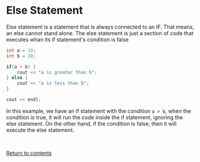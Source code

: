 # Else Statement
Else statement is a statement that is always connected to an IF. That means, an else cannot stand alone. The else statement is just a section of code that executes whan its if statement's condition is false


```c++
int a = 10;
int b = 20;

if(a > b) {
	cout << "a is greater than b";
} else {
	cout << "a is less than b";
}

cout << endl;
```
In this example, we have an if statement with the condition `a > b`, when the condition is true, it will run the code inside the if statement, ignoring the else statement. On the other hand, if the condition is false, then it will execute the else statement.

<br>

[Return to contents](../readme.md#topics-included)
